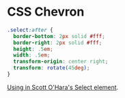 # CSS Chevron

```css
.select:after {
  border-bottom: 2px solid #fff;
  border-right: 2px solid #fff;
  height: .5em;
  width: .5em;
  transform-origin: center right;
  transform: rotate(45deg);
}
```

[Using in Scott O'Hara's Select element](https://github.com/scottaohara/a11y_styled_form_controls/blob/master/src/assets/css/select.css).